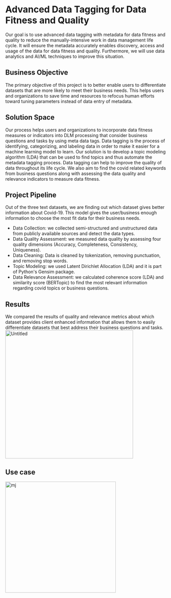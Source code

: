 # Advanced Data Tagging for Data Fitness and Quality
Our goal is to use advanced data tagging  with metadata  for data fitness and quality to reduce the manually-intensive work in data management life cycle. It will ensure the metadata accurately enables discovery, access and usage of the data for data fitness and quality. Furthermore, we will use  data analytics and AI/ML techniques to improve this situation.
## Business Objective
The primary objective of this project is to better enable users to differentiate datasets that are more likely to meet their business needs. This helps users and organizations to save time and resources to refocus human efforts toward tuning parameters instead of data entry of metadata. 
## Solution Space
Our process helps users and organizations to incorporate data fitness measures or indicators into DLM processing that consider business questions and tasks by using meta data tags. Data tagging is the process of identifying, categorizing, and labeling data in order to make it easier for a machine learning model to learn. Our solution is to develop a topic modeling algorithm (LDA) that can be used to find topics and thus automate the metadata tagging process. Data tagging can help to improve the quality of data throughout its life cycle. We also aim to find the covid related keywords from business questions along with assessing the data quality and relevance indicators to measure data fitness.
## Project Pipeline
Out of the three text datasets, we are finding out which dataset gives better information about Covid-19. This model gives the user/business enough information to choose the most fit data for their business needs.
- Data Collection: we collected semi-structured and unstructured data from publicly available sources and detect the data types.
- Data Quality Assessment: we measured data quality by assessing four quality dimensions (Accuracy, Completeness, Consistency, Uniqueness).
- Data Cleaning: Data is cleaned by tokenization, removing punctuation, and removing stop words.
- Topic Modeling: we used Latent Dirichlet Allocation (LDA) and it is part of Python's Gensim package.
- Data Relevance Assessment:  we calculated coherence score (LDA) and similarity score (BERTopic) to find the most relevant information regarding covid topics or business questions.

## Results
We compared the results of quality and relevance metrics about which dataset provides client enhanced information that allows them to easily differentiate datasets that best address their business questions and tasks.
<img width="400" alt="Untitled" src="https://github.com/Skittisu/The-Golden-Hawks/assets/123661501/e16fa9fe-7c63-4a3b-90be-91dd05e0928b">


## Use case

<img width="346" alt="mj" src="https://github.com/Skittisu/The-Golden-Hawks/assets/123661501/3894b3ce-1b7a-465e-b107-8df77cdd53d0">

